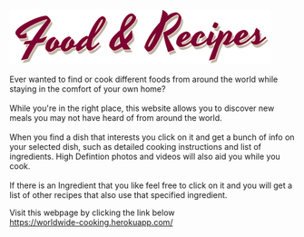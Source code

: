 ![Food & Recipes](src/components/images/logo.png)

Ever wanted to find or cook different foods from around the world while staying in the comfort of your own home? <br />
<br />
While you're in the right place, this website allows you to discover new meals you may not have heard of from around the world. <br />
<br />
When you find a dish that interests you click on it and get a bunch of info on your selected dish, such as detailed cooking instructions and list of ingredients. High Defintion photos and videos will also aid you while you cook. <br/>
<br/>
If there is an Ingredient that you like feel free to click on it and you will get a list of other recipes that also use that specified ingredient. 

Visit this webpage by clicking the link below <br />
https://worldwide-cooking.herokuapp.com/
